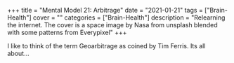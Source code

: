 +++
title = "Mental Model 21: Arbitrage"
date = "2021-01-21"
tags = ["Brain-Health"]
cover = ""
categories = ["Brain-Health"]
description = "Relearning the internet. The cover is a space image by Nasa from unsplash blended with some patterns from Everypixel"
+++

I like to think of the term Geoarbitrage as coined by Tim Ferris. Its all about...
